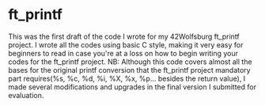 # ft_printf
This was the first draft of the code I wrote for my 42Wolfsburg ft_printf project. I wrote all the codes using basic C style, making it very easy for beginners to read in case you're at a loss on how to begin writing your codes for the ft_printf project.  NB: Although this code covers almost all the bases for the original printf conversion that the ft_printf project mandatory part requires(%s, %c, %d, %i, %X, %x, %p... besides the return value), I made several modifications and upgrades in the final version I submitted for evaluation.
